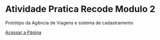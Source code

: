 # Atividade Pratica Recode Modulo 2

<p> Protótipo da Agência de Viagens e sistema de cadastramento</p>

<a href="index.html">Acessar a Página</a>
 
